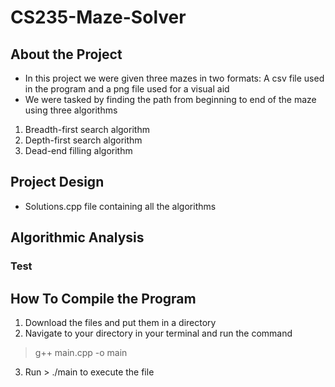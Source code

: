 # CS235-Maze-Solver


## About the Project

* In this project we were given three mazes in two formats: A csv file used in the program and a png file used for a visual aid
* We were tasked by finding the path from beginning to end of the maze using three algorithms
1. Breadth-first search algorithm
2. Depth-first search algorithm
3. Dead-end filling algorithm

## Project Design

* Solutions.cpp file containing all the algorithms

## Algorithmic Analysis
### Test

## How To Compile the Program

1. Download the files and put them in a directory
2. Navigate to your directory in your terminal and run the command
> g++ main.cpp -o main
3. Run > ./main to execute the file
